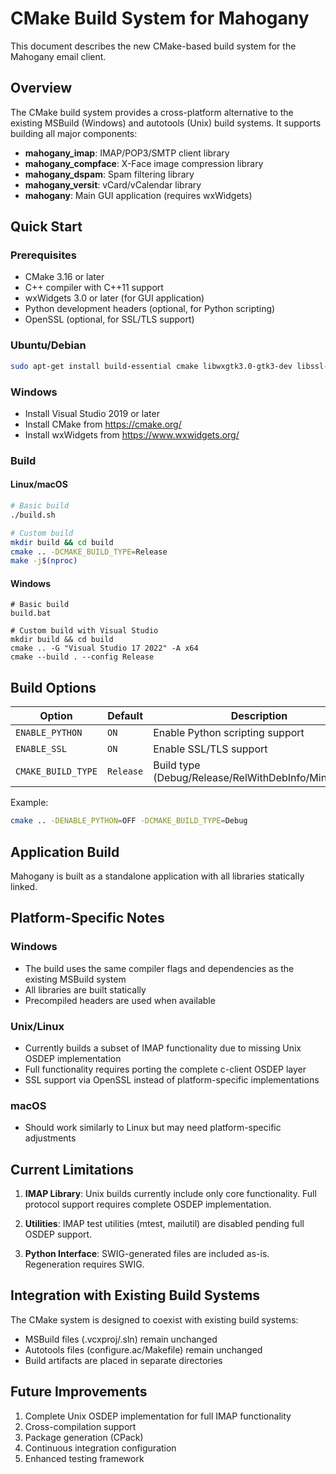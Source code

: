 # CMake Build System for Mahogany

This document describes the new CMake-based build system for the Mahogany email client.

## Overview

The CMake build system provides a cross-platform alternative to the existing MSBuild (Windows) and autotools (Unix) build systems. It supports building all major components:

- **mahogany_imap**: IMAP/POP3/SMTP client library
- **mahogany_compface**: X-Face image compression library  
- **mahogany_dspam**: Spam filtering library
- **mahogany_versit**: vCard/vCalendar library
- **mahogany**: Main GUI application (requires wxWidgets)

## Quick Start

### Prerequisites

- CMake 3.16 or later
- C++ compiler with C++11 support
- wxWidgets 3.0 or later (for GUI application)
- Python development headers (optional, for Python scripting)
- OpenSSL (optional, for SSL/TLS support)

### Ubuntu/Debian
```bash
sudo apt-get install build-essential cmake libwxgtk3.0-gtk3-dev libssl-dev python3-dev
```

### Windows
- Install Visual Studio 2019 or later
- Install CMake from https://cmake.org/
- Install wxWidgets from https://www.wxwidgets.org/

### Build

#### Linux/macOS
```bash
# Basic build
./build.sh

# Custom build
mkdir build && cd build
cmake .. -DCMAKE_BUILD_TYPE=Release
make -j$(nproc)
```

#### Windows
```batch
# Basic build
build.bat

# Custom build with Visual Studio
mkdir build && cd build
cmake .. -G "Visual Studio 17 2022" -A x64
cmake --build . --config Release
```

## Build Options

| Option | Default | Description |
|--------|---------|-------------|
| `ENABLE_PYTHON` | `ON` | Enable Python scripting support |
| `ENABLE_SSL` | `ON` | Enable SSL/TLS support |
| `CMAKE_BUILD_TYPE` | `Release` | Build type (Debug/Release/RelWithDebInfo/MinSizeRel) |

Example:
```bash
cmake .. -DENABLE_PYTHON=OFF -DCMAKE_BUILD_TYPE=Debug
```

## Application Build

Mahogany is built as a standalone application with all libraries statically linked.

## Platform-Specific Notes

### Windows
- The build uses the same compiler flags and dependencies as the existing MSBuild system
- All libraries are built statically
- Precompiled headers are used when available

### Unix/Linux
- Currently builds a subset of IMAP functionality due to missing Unix OSDEP implementation
- Full functionality requires porting the complete c-client OSDEP layer
- SSL support via OpenSSL instead of platform-specific implementations

### macOS
- Should work similarly to Linux but may need platform-specific adjustments

## Current Limitations

1. **IMAP Library**: Unix builds currently include only core functionality. Full protocol support requires complete OSDEP implementation.

2. **Utilities**: IMAP test utilities (mtest, mailutil) are disabled pending full OSDEP support.

3. **Python Interface**: SWIG-generated files are included as-is. Regeneration requires SWIG.

## Integration with Existing Build Systems

The CMake system is designed to coexist with existing build systems:

- MSBuild files (.vcxproj/.sln) remain unchanged
- Autotools files (configure.ac/Makefile) remain unchanged  
- Build artifacts are placed in separate directories

## Future Improvements

1. Complete Unix OSDEP implementation for full IMAP functionality
2. Cross-compilation support
3. Package generation (CPack)
4. Continuous integration configuration
5. Enhanced testing framework